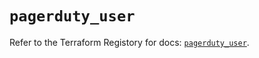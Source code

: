 # `pagerduty_user`

Refer to the Terraform Registory for docs: [`pagerduty_user`](https://www.terraform.io/docs/providers/pagerduty/r/user).
